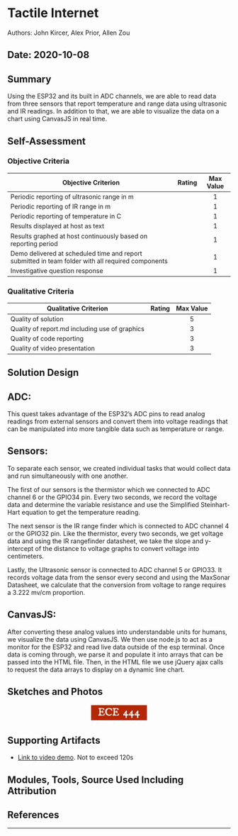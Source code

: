 # Tactile Internet
Authors: John Kircer, Alex Prior, Allen Zou

Date: 2020-10-08
-----

## Summary
Using the ESP32 and its built in ADC channels, we are able to read data from three sensors that report temperature and range data using ultrasonic and IR readings. In addition to that, we are able to visualize the data on a chart using CanvasJS in real time.

## Self-Assessment

### Objective Criteria

| Objective Criterion | Rating | Max Value  | 
|---------------------------------------------|:-----------:|:---------:|
| Periodic reporting of ultrasonic range in m |  |  1     | 
| Periodic reporting of IR range in m |  |  1     | 
| Periodic reporting of temperature in C |  |  1     | 
| Results displayed at host as text |  |  1     | 
| Results graphed at host continuously based on reporting period |  |  1     | 
| Demo delivered at scheduled time and report submitted in team folder with all required components |  |  1     | 
| Investigative question response |  |  1     | 


### Qualitative Criteria

| Qualitative Criterion | Rating | Max Value  | 
|---------------------------------------------|:-----------:|:---------:|
| Quality of solution |  |  5     | 
| Quality of report.md including use of graphics |  |  3     | 
| Quality of code reporting |  |  3     | 
| Quality of video presentation |  |  3     | 


## Solution Design
## ADC:
This quest takes advantage of the ESP32’s ADC pins to read analog readings from external sensors and convert them into voltage readings that can be manipulated into more tangible data such as temperature or range. 

## Sensors:
To separate each sensor, we created individual tasks that would collect data and run simultaneously with one another. 

The first of our sensors is the thermistor which we connected to ADC channel 6 or the GPIO34 pin. Every two seconds, we record the voltage data and determine the variable resistance and use the Simplified Steinhart-Hart equation to get the temperature reading.

The next sensor is the IR range finder which is connected to ADC channel 4 or the GPIO32 pin. Like the thermistor, every two seconds, we get voltage data and using the IR rangefinder datasheet, we take the slope and y-intercept of the distance to voltage graphs to convert voltage into centimeters.

Lastly, the Ultrasonic sensor is connected to ADC channel 5 or GPIO33. It records voltage data from the sensor every second and using the MaxSonar Datasheet, we calculate that the conversion from voltage to range requires a 3.222 mv/cm proportion.

## CanvasJS:
After converting these analog values into understandable units for humans, we visualize the data using CanvasJS. We then use node.js to act as a monitor for the ESP32 and read live data outside of the esp terminal. Once data is coming through, we parse it and populate it into arrays that can be passed into the HTML file. Then, in the HTML file we use jQuery ajax calls to request the data arrays to display on a dynamic line chart.



## Sketches and Photos
<center><img src="./images/ece444.png" width="25%" /></center>  
<center> </center>


## Supporting Artifacts
- [Link to video demo](). Not to exceed 120s


## Modules, Tools, Source Used Including Attribution

## References

-----

